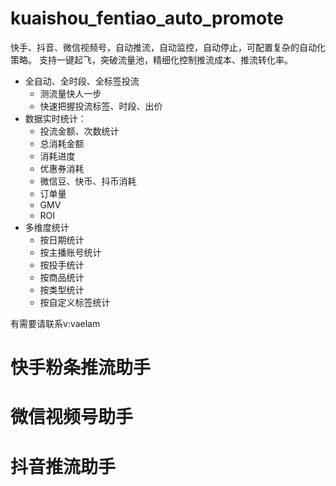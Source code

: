 # kuaishou_fentiao_auto_promote
快手、抖音、微信视频号，自动推流，自动监控，自动停止，可配置复杂的自动化策略。 支持一键起飞，突破流量池，精细化控制推流成本、推流转化率。 

- 全自动、全时段、全标签投流
  - 测流量快人一步
  - 快速把握投流标签、时段、出价
- 数据实时统计：
  - 投流金额、次数统计
  - 总消耗金额
  - 消耗进度
  - 优惠券消耗
  - 微信豆、快币、抖币消耗
  - 订单量
  - GMV
  - ROI
- 多维度统计
  - 按日期统计
  - 按主播账号统计
  - 按投手统计
  - 按商品统计
  - 按类型统计
  - 按自定义标签统计

有需要请联系v:vaelam

# 快手粉条推流助手

# 微信视频号助手

# 抖音推流助手

